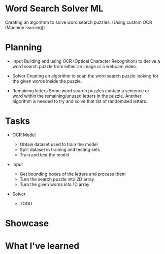 # Word Search Solver ML
 Creating an algorithm to solve word search puzzles. (Using custom OCR (Machine learning))


# Planning
* Input
    Building and using OCR (Optical Character Recognition) to derive a word search puzzle from either an image or a webcam video.

* Solver
    Creating an algorithm to scan the word search puzzle looking for the given words inside the puzzle.

* Remaining letters
    Some word search puzzles contain a sentence or word within the remaining/unused letters in the puzzle.
    Another algorithm is needed to try and solve that list of randomised letters.


# Tasks
* OCR Model
    * Obtain dataset used to train the model
    * Split dataset in training and testing sets
    * Train and test the model

* Input
    * Get bounding boxes of the letters and process them
    * Turn the search puzzle into 2D array
    * Turn the given words into 1D array

* Solver
    * TODO

# Showcase


# What I've learned

